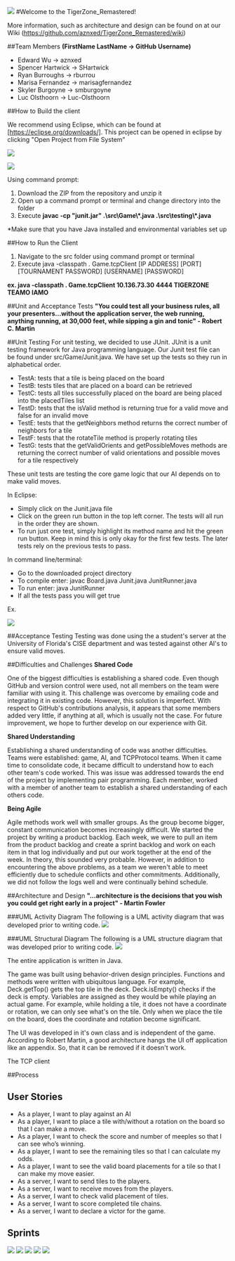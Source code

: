 ![](http://i68.tinypic.com/2yyz9u9.jpg)
#Welcome to the TigerZone_Remastered!

More information, such as architecture and design can be found on at our Wiki
(https://github.com/aznxed/TigerZone_Remastered/wiki)

##Team Members
__(FirstName LastName -> GitHub Username)__
* Edward Wu -> aznxed
* Spencer Hartwick -> SHartwick
* Ryan Burroughs -> rburrou
* Marisa Fernandez -> marisagfernandez
* Skyler Burgoyne -> smburgoyne
* Luc Olsthoorn -> Luc-Olsthoorn

##How to Build the client

We recommend using Eclipse, which can be found at [https://eclipse.org/downloads/]. This project can be opened in eclipse by clicking "Open Project from File System"

![](http://i64.tinypic.com/25koqrk.png)

![](http://i68.tinypic.com/sxkemo.png)

Using command prompt:

1. Download the ZIP from the repository and unzip it
2. Open up a command prompt or terminal and change directory into the folder
3. Execute __javac -cp "junit.jar" .\src\Game\\\*.java .\src\testing\\\*.java__

*Make sure that you have Java installed and environmental variables set up

##How to Run the Client
1. Navigate to the src folder using command prompt or terminal
2. Execute java -classpath . Game.tcpClient [IP ADDRESS] [PORT] [TOURNAMENT PASSWORD] [USERNAME] [PASSWORD]

__ex. java -classpath . Game.tcpClient 10.136.73.30 4444 TIGERZONE TEAMO IAMO__

##Unit and Acceptance Tests
__"You could test all your business rules, all your presenters...without the application server, the web running, anything running, at 30,000 feet, while sipping a gin and tonic" - Robert C. Martin__

##Unit Testing
For unit testing, we decided to use JUnit. JUnit is a unit testing framework for Java programming language. Our Junit test file can be found under src/Game/Junit.java. We have set up the tests so they run in alphabetical order. 
 
* TestA: tests that a tile is being placed on the board
* TestB: tests tiles that are placed on a board can be retrieved
* TestC: tests all tiles successfully placed on the board are being placed into the placedTiles list
* TestD: tests that the isValid method is returning true for a valid move and false for an invalid move
* TestE: tests that the getNeighbors method returns the correct number of neighbors for a tile
* TestF: tests that the rotateTile method is properly rotating tiles
* TestG: tests that the getValidOrients and getPossibleMoves methods are returning the correct number of valid orientations and possible moves for a tile respectively
 
These unit tests are testing the core game logic that our AI depends on to make valid moves.  

In Eclipse: 
 * Simply click on the Junit.java file
 * Click on the green run button in the top left corner. The tests will all run in the order they are shown. 
 * To run just one test, simply highlight its method name and hit the green run button. Keep in mind this is only okay for the first few tests. The later tests rely on the previous tests to pass. 

In command line/terminal:
 * Go to the downloaded project directory
 * To compile enter: javac Board.java Junit.java JunitRunner.java 
 * To run enter: java JunitRunner 
 * If all the tests pass you will get true
 
Ex.

![](http://i64.tinypic.com/359yfif.png)

##Acceptance Testing
Testing was done using the a student's server at the University of Florida's CISE department and was tested against other AI's to ensure valid moves. 

##Difficulties and Challenges
__Shared Code__

One of the biggest difficulties is establishing a shared code. Even though GitHub and version control were used, not all members on the team were familiar with using it. This challenge was overcome by emailing code and integrating it in existing code. However, this solution is imperfect. With respect to GitHub's contributions analysis, it appears that some members added very little, if anything at all, which is usually not the case. For future improvement, we hope to further develop on our experience with Git. 

__Shared Understanding__

Establishing a shared understanding of code was another difficulties. Teams were established: game, AI, and TCPProtocol teams. When it came time to consolidate code, it became difficult to understand how to each other team's code worked. This was issue was addressed towards the end of the project by implementing pair programming. Each member, worked with a member of another team to establish a shared understanding of each others code. 

__Being Agile__

Agile methods work well with smaller groups. As the group become bigger, constant communication becomes increasingly difficult. We started the project by writing a product backlog. Each week, we were to pull an item from the product backlog and create a sprint backlog and work on each item in that log individually and put our work together at the end of the week. In theory, this sounded very probable. However, in addition to encountering the above problems, as a team we weren't able to meet efficiently due to schedule conflicts and other commitments. Additionally, we did not follow the logs well and were continually behind schedule.  

##Architecture and Design
__"...architecture is the decisions that you wish you could get right early in a project" - Martin Fowler__

###UML Activity Diagram
The following is a UML activity diagram that was developed prior to writing code.
![](http://i66.tinypic.com/v3dk3s.png) 

###UML Structural Diagram
The following is a UML structure diagram that was developed prior to writing code.
![](http://i63.tinypic.com/34qv11v.png)

The entire application is written in Java. 

The game was built using behavior-driven design principles. Functions and methods were written with ubiquitous language. For example, Deck.getTop() gets the top tile in the deck. Deck.isEmpty() checks if the deck is empty. Variables are assigned as they would be while playing an actual game. For example, while holding a tile, it does not have a coordinate or rotation, we can only see what's on the tile. Only when we place the tile on the board, does the coordinate and rotation become significant.

The UI was developed in it's own class and is independent of the game. According to Robert Martin, a good architecture hangs the UI off application like an appendix. So, that it can be removed if it doesn't work. 

The TCP client 

##Process
## User Stories
* As a player, I want to play against an AI 
* As a player, I want to place a tile with/without a rotation on the board so that I can make a move.  
* As a player, I want to check the score and number of meeples so that I can see who’s winning.
* As a player, I want to see the remaining tiles so that I can calculate my odds.
* As a player, I want to see the valid board placements for a tile so that I can make my move easier. 
* As a server, I want to send tiles to the players.
* As a server, I want to receive moves from the players. 
* As a server, I want to check valid placement of tiles.
* As a server, I want to score completed tile chains. 
* As a server, I want to declare a victor for the game. 

## Sprints
![](http://i66.tinypic.com/23pm5u.png)
![](http://i65.tinypic.com/33jmydd.png)
![](http://i64.tinypic.com/2uxwco8.png)
![](http://i67.tinypic.com/24v04xz.png)
![](http://i67.tinypic.com/33kdh5l.png)
